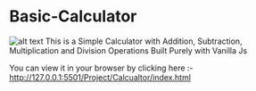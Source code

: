 # Basic-Calculator



![alt text](https://github.com/Saurabh13042004/Basic-Calculator/tree/main/Demo/image.png?raw=true)
This is a Simple Calculator with Addition, Subtraction, Multiplication and  Division  Operations Built Purely with Vanilla Js

You can view it in your browser by clicking here :- http://127.0.0.1:5501/Project/Calcualtor/index.html


